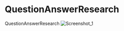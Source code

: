 # QuestionAnswerResearch
QuestionAnswerResearch
![Screenshot_1](https://github.com/xzripper/QuestionAnswerResearch/assets/94743980/399ee57b-d09b-4c60-bb30-7873911a6264)
